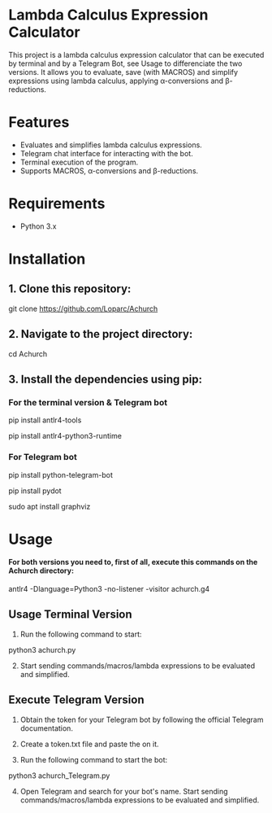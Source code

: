 # Lambda Calculus Expression Calculator

This project is a lambda calculus expression calculator that can be executed by terminal and by a Telegram Bot, see Usage to differenciate the two versions. It allows you to evaluate, save (with MACROS) and simplify expressions using lambda calculus, applying α-conversions and β-reductions.


# Features

- Evaluates and simplifies lambda calculus expressions.
- Telegram chat interface for interacting with the bot.
- Terminal execution of the program.
- Supports MACROS, α-conversions and β-reductions.


# Requirements

- Python 3.x


# Installation

## 1. Clone this repository:

   git clone https://github.com/Loparc/Achurch


## 2. Navigate to the project directory:

cd Achurch

## 3. Install the dependencies using pip:

### For the terminal version & Telegram bot

pip install antlr4-tools

pip install antlr4-python3-runtime

### For Telegram bot

pip install python-telegram-bot

pip install pydot

sudo apt install graphviz


# Usage

#### For both versions you need to, first of all, execute this commands on the Achurch directory:

antlr4 -Dlanguage=Python3 -no-listener -visitor achurch.g4

## Usage Terminal Version

1. Run the following command to start:

python3 achurch.py

2. Start sending commands/macros/lambda expressions to be evaluated and simplified.

## Execute Telegram Version

1. Obtain the token for your Telegram bot by following the official Telegram documentation.

2. Create a token.txt file and paste the <TOKEN> on it.

3. Run the following command to start the bot:

python3 achurch_Telegram.py

4. Open Telegram and search for your bot's name. Start sending commands/macros/lambda expressions to be evaluated and simplified.